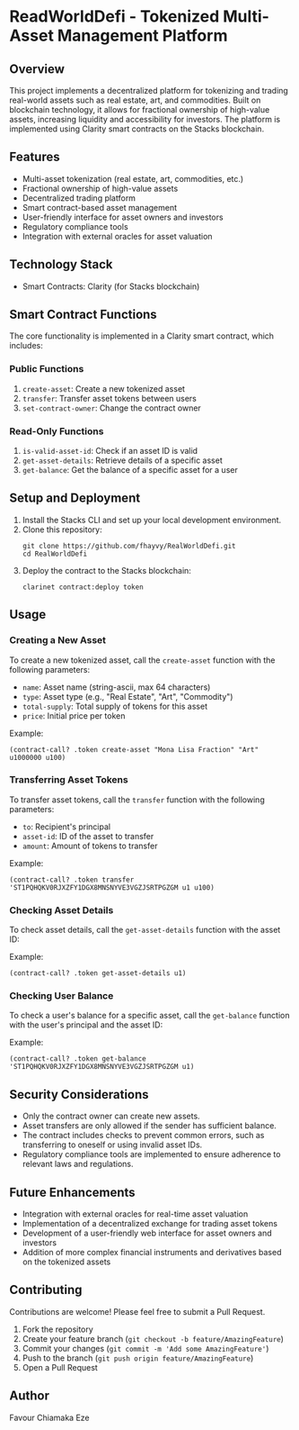 # ReadWorldDefi - Tokenized Multi-Asset Management Platform

## Overview

This project implements a decentralized platform for tokenizing and trading real-world assets such as real estate, art, and commodities. Built on blockchain technology, it allows for fractional ownership of high-value assets, increasing liquidity and accessibility for investors. The platform is implemented using Clarity smart contracts on the Stacks blockchain.

## Features

- Multi-asset tokenization (real estate, art, commodities, etc.)
- Fractional ownership of high-value assets
- Decentralized trading platform
- Smart contract-based asset management
- User-friendly interface for asset owners and investors
- Regulatory compliance tools
- Integration with external oracles for asset valuation

## Technology Stack

- Smart Contracts: Clarity (for Stacks blockchain)

## Smart Contract Functions

The core functionality is implemented in a Clarity smart contract, which includes:

### Public Functions

1. `create-asset`: Create a new tokenized asset
2. `transfer`: Transfer asset tokens between users
3. `set-contract-owner`: Change the contract owner

### Read-Only Functions

1. `is-valid-asset-id`: Check if an asset ID is valid
2. `get-asset-details`: Retrieve details of a specific asset
3. `get-balance`: Get the balance of a specific asset for a user

## Setup and Deployment

1. Install the Stacks CLI and set up your local development environment.
2. Clone this repository:
   ```
   git clone https://github.com/fhayvy/RealWorldDefi.git
   cd RealWorldDefi
   ```
3. Deploy the contract to the Stacks blockchain:
   ```
   clarinet contract:deploy token
   ```

## Usage

### Creating a New Asset

To create a new tokenized asset, call the `create-asset` function with the following parameters:
- `name`: Asset name (string-ascii, max 64 characters)
- `type`: Asset type (e.g., "Real Estate", "Art", "Commodity")
- `total-supply`: Total supply of tokens for this asset
- `price`: Initial price per token

Example:
```clarity
(contract-call? .token create-asset "Mona Lisa Fraction" "Art" u1000000 u100)
```

### Transferring Asset Tokens

To transfer asset tokens, call the `transfer` function with the following parameters:
- `to`: Recipient's principal
- `asset-id`: ID of the asset to transfer
- `amount`: Amount of tokens to transfer

Example:
```clarity
(contract-call? .token transfer 'ST1PQHQKV0RJXZFY1DGX8MNSNYVE3VGZJSRTPGZGM u1 u100)
```

### Checking Asset Details

To check asset details, call the `get-asset-details` function with the asset ID:

Example:
```clarity
(contract-call? .token get-asset-details u1)
```

### Checking User Balance

To check a user's balance for a specific asset, call the `get-balance` function with the user's principal and the asset ID:

Example:
```clarity
(contract-call? .token get-balance 'ST1PQHQKV0RJXZFY1DGX8MNSNYVE3VGZJSRTPGZGM u1)
```

## Security Considerations

- Only the contract owner can create new assets.
- Asset transfers are only allowed if the sender has sufficient balance.
- The contract includes checks to prevent common errors, such as transferring to oneself or using invalid asset IDs.
- Regulatory compliance tools are implemented to ensure adherence to relevant laws and regulations.

## Future Enhancements

- Integration with external oracles for real-time asset valuation
- Implementation of a decentralized exchange for trading asset tokens
- Development of a user-friendly web interface for asset owners and investors
- Addition of more complex financial instruments and derivatives based on the tokenized assets

## Contributing

Contributions are welcome! Please feel free to submit a Pull Request.

1. Fork the repository
2. Create your feature branch (`git checkout -b feature/AmazingFeature`)
3. Commit your changes (`git commit -m 'Add some AmazingFeature'`)
4. Push to the branch (`git push origin feature/AmazingFeature`)
5. Open a Pull Request

## Author

Favour Chiamaka Eze